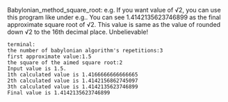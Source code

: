 Babylonian_method_square_root:
    e.g.
    If you want value of √2, you can use this program like under e.g..
    You can see 1.4142135623746899 as the final approximate square root of √2.
    This value is same as the value of rounded down √2 to the 16th decimal place.
    Unbelievable!

    terminal:
    the number of babylonian algorithm's repetitions:3
    first approximate value:1.5
    the square of the aimed square root:2
    Input value is 1.5.
    1th calculated value is 1.4166666666666665
    2th calculated value is 1.4142156862745097
    3th calculated value is 1.4142135623746899
    Final value is 1.4142135623746899